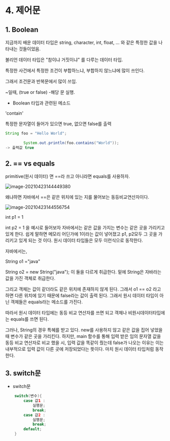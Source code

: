 # 4. 제어문

## 1. Boolean

지금까지 배운 데이터 타입은 string, character, int, float, ... 와 같은 특정한 값을 나타내는 것들이었음.

불리언 데이터 타입은 "참이냐 거짓이냐" 를 다루는 데이터 타입.

특정한 사건에서 특정한 조건이 부합하느냐, 부합하지 않느냐에 많이 쓰인다.

그래서 조건문과 반복문에서 많이 쓰임.

~일때, (true or false) -해당 문 실행.

- Boolean 타입과 관련된 메소드

'contain'

특정한 문자열이 들어가 있으면 true, 없으면 false를 출력

```java
String foo = "Hello World";
		
		System.out.println(foo.contains("World"));
-> 출력값 true
```

## 2. == vs equals

primitive(원시 데이터) 면 ==라 쓰고 아니라면 equals를 사용하자.

![image-20210423144449380](C:\Users\aodeh\AppData\Roaming\Typora\typora-user-images\image-20210423144449380.png)

왜냐하면 자바에서 ==은 같은 위치에 있는 지를 물어보는 동등비교연산자이다.

![image-20210423144556754](C:\Users\aodeh\AppData\Roaming\Typora\typora-user-images\image-20210423144556754.png)

int p1 = 1

int p2 = 1 을 예시로 들어보자 자바에서는 같은 값을 가지는 변수는 같은 곳을 가리키고 있게 한다. 쉽게 말하면 메모리 어딘가에 1이라는 값이 넣어졌고 p1, p2모두 그 곳을 가리키고 있게 되는 것 이다. 원시 데이터 타입들은 모두 이런식으로 동작한다.

자바에서는,

String o1 ="java"

String o2 = new String("java"); 이 둘을 다르게 취급한다. 밑에 String은 자바라는 값을 가진 객체로 취급한다.

그리고 객체는 값이 같더라도 같은 위치에 존재하지 않게 된다. 그래서 o1 == o2 라고 하면 다른 위치에 있기 때문에 false라는 값이 출력 된다. 그래서 원시 데이터 타입이 아닌 객체들은 equals라는 메소드를 가진다.

따라서 원시 데이터 타입에는 동등 비교 연산자를 쓰면 되고 객체나 비원시데이터타입에는 equals를 쓰면 된다.

그러나, String의 경우 특혜를 받고 있다. new를 사용하지 않고 같은 값을 집어 넣었을 때 변수가 같은 곳을 가리킨다. 하지만, main 함수를 통해 입력 받은 임의 문자열 값을 동등 비교 연산자로 비교 했을 시, 입력 값을 똑같이 줬는데 false가 나오는 이유는 이는 내부적으로 입력 값이 다른 곳에 저장되었다는 뜻이다. 마치 원시 데이터 타입처럼 동작한다.



## 3. switch문

- switch문

```java
    switch(변수){
        case 값1 : 
            실행문; 
            break;
        case 값2 : 
            실행문; 
            break;  
        default;    
    }
```